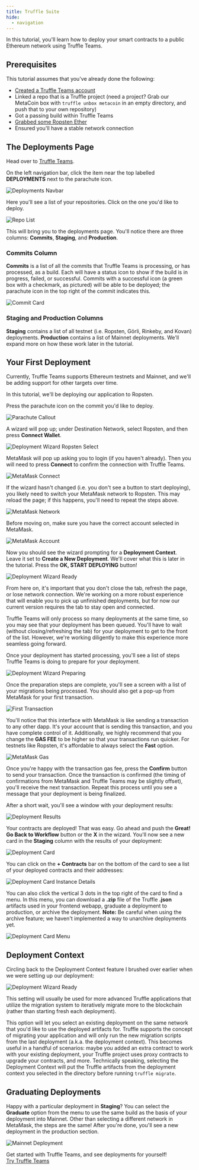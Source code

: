 ```yaml
---
title: Truffle Suite
hide:
  - navigation
---
```


In this tutorial, you'll learn how to deploy your smart contracts to a public Ethereum network using Truffle Teams.

## Prerequisites

This tutorial assumes that you've already done the following:
- [Created a Truffle Teams account](/docs/teams/getting-started/creating-an-account)
- Linked a repo that is a Truffle project (need a project? Grab our MetaCoin box with `truffle unbox metacoin` in an empty directory, and push that to your own repository)
- Got a passing build within Truffle Teams
- [Grabbed some Ropsten Ether](https://faucet.metamask.io/)
- Ensured you'll have a stable network connection

## The Deployments Page

Head over to [Truffle Teams](https://my.truffleteams.com).

On the left navigation bar, click the item near the top labelled **DEPLOYMENTS** next to the parachute icon.

![Deployments Navbar](/img/tutorials/learn-how-to-deploy-with-truffle-teams/deployments-navbar.png)

Here you'll see a list of your repositories. Click on the one you'd like to deploy.

![Repo List](/img/tutorials/learn-how-to-deploy-with-truffle-teams/repo-list.png)

This will bring you to the deployments page. You'll notice there are three columns: **Commits**, **Staging**, and **Production**.

### Commits Column

**Commits** is a list of all the commits that Truffle Teams is processing, or has processed, as a build. Each will have a status icon to show if the build is in progress, failed, or successful. Commits with a successful icon (a green box with a checkmark, as pictured) will be able to be deployed; the parachute icon in the top right of the commit indicates this.

![Commit Card](/img/tutorials/learn-how-to-deploy-with-truffle-teams/commit-card.png)

### Staging and Production Columns

**Staging** contains a list of all testnet (i.e. Ropsten, Görli, Rinkeby, and Kovan) deployments. **Production** contains a list of Mainnet deployments. We'll expand more on how these work later in the tutorial.

## Your First Deployment

Currently, Truffle Teams supports Ethereum testnets and Mainnet, and we'll be adding support for other targets over time.

In this tutorial, we'll be deploying our application to Ropsten.

Press the parachute icon on the commit you'd like to deploy.

![Parachute Callout](/img/tutorials/learn-how-to-deploy-with-truffle-teams/parachute-callout.png)

A wizard will pop up; under Destination Network, select Ropsten, and then press **Connect Wallet**.

![Deployment Wizard Ropsten Select](/img/tutorials/learn-how-to-deploy-with-truffle-teams/deployment-wizard-ropsten-select.png)

MetaMask will pop up asking you to login (if you haven't already). Then you will need to press **Connect** to confirm the connection with Truffle Teams.

![MetaMask Connect](/img/tutorials/learn-how-to-deploy-with-truffle-teams/metamask-connect.png)

If the wizard hasn't changed (i.e. you don't see a button to start deploying), you likely need to switch your MetaMask network to Ropsten. This may reload the page; if this happens, you'll need to repeat the steps above.

![MetaMask Network](/img/tutorials/learn-how-to-deploy-with-truffle-teams/metamask-network.png)

Before moving on, make sure you have the correct account selected in MetaMask.

![MetaMask Account](/img/tutorials/learn-how-to-deploy-with-truffle-teams/metamask-account.png)

Now you should see the wizard prompting for a **Deployment Context**. Leave it set to **Create a New Deployment**. We'll cover what this is later in the tutorial. Press the **OK, START DEPLOYING** button!

![Deployment Wizard Ready](/img/tutorials/learn-how-to-deploy-with-truffle-teams/deployment-wizard-ready.png)

From here on, it's important that you don't close the tab, refresh the page, or lose network connection. We're working on a more robust experience that will enable you to pick up unfinished deployments, but for now our current version requires the tab to stay open and connected.

Truffle Teams will only process so many deployments at the same time, so you may see that your deployment has been queued. You'll have to wait (without closing/refreshing the tab) for your deployment to get to the front of the list. However, we're working diligently to make this experience more seamless going forward.

Once your deployment has started processing, you'll see a list of steps Truffle Teams is doing to prepare for your deployment.

![Deployment Wizard Preparing](/img/tutorials/learn-how-to-deploy-with-truffle-teams/deployment-wizard-preparing.png)

Once the preparation steps are complete, you'll see a screen with a list of your migrations being processed. You should also get a pop-up from MetaMask for your first transaction.

![First Transaction](/img/tutorials/learn-how-to-deploy-with-truffle-teams/first-transaction.png)

You'll notice that this interface with MetaMask is like sending a transaction to any other dapp. It's your account that is sending this transaction, and you have complete control of it. Additionally, we highly recommend that you change the **GAS FEE** to be higher so that your transactions run quicker. For testnets like Ropsten, it's affordable to always select the **Fast** option.

![MetaMask Gas](/img/tutorials/learn-how-to-deploy-with-truffle-teams/metamask-gas.png)

Once you're happy with the transaction gas fee, press the **Confirm** button to send your transaction. Once the transaction is confirmed (the timing of confirmations from MetaMask and Truffle Teams may be slightly offset), you'll receive the next transaction. Repeat this process until you see a message that your deployment is being finalized.

After a short wait, you'll see a window with your deployment results:

![Deployment Results](/img/tutorials/learn-how-to-deploy-with-truffle-teams/deployment-results.png)

Your contracts are deployed! That was easy. Go ahead and push the **Great! Go Back to Workflow** button or the **X** in the wizard. You'll now see a new card in the **Staging** column with the results of your deployment:

![Deployment Card](/img/tutorials/learn-how-to-deploy-with-truffle-teams/deployment-card.png)

You can click on the **+ Contracts** bar on the bottom of the card to see a list of your deployed contracts and their addresses:

![Deployment Card Instance Details](/img/tutorials/learn-how-to-deploy-with-truffle-teams/deployment-card-instance-details.png)

You can also click the vertical 3 dots in the top right of the card to find a menu. In this menu, you can download a **.zip** file of the Truffle **.json** artifacts used in your frontend webapp, graduate a deployment to production, or archive the deployment. **Note:** Be careful when using the archive feature; we haven't implemented a way to unarchive deployments yet.

![Deployment Card Menu](/img/tutorials/learn-how-to-deploy-with-truffle-teams/deployment-card-menu.png)

## Deployment Context

Circling back to the Deployment Context feature I brushed over earlier when we were setting up our deployment:

![Deployment Wizard Ready](/img/tutorials/learn-how-to-deploy-with-truffle-teams/deployment-wizard-ready.png)

This setting will usually be used for more advanced Truffle applications that utilize the migration system to iteratively migrate more to the blockchain (rather than starting fresh each deployment).

This option will let you select an existing deployment on the same network that you'd like to use the deployed artifacts for. Truffle supports the concept of migrating your application and will only run the new migration scripts from the last deployment (a.k.a. the deployment context). This becomes useful in a handful of scenarios: maybe you added an extra contract to work with your existing deployment, your Truffle project uses proxy contracts to upgrade your contracts, and more. Technically speaking, selecting the Deployment Context will put the Truffle artifacts from the deployment context you selected in the directory before running `truffle migrate`.

## Graduating Deployments

Happy with a particular deployment in **Staging**? You can select the **Graduate** option from the menu to use the same build as the basis of your deployment into Mainnet. Other than selecting a different network in MetaMask, the steps are the same! After you're done, you'll see a new deployment in the production section.

![Mainnet Deployment](/img/tutorials/learn-how-to-deploy-with-truffle-teams/mainnet-deployment.png)

<div class="post-trufflecon-box mt-5 text-center">
  Get started with Truffle Teams, and see deployments for yourself!

  <div class="mt-3">
    <a class="btn btn-truffle" href="/docs/teams/getting-started/creating-an-account">Try Truffle Teams</a>
  </div>
</div>
